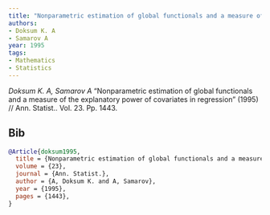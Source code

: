 ```yaml
---
title: "Nonparametric estimation of global functionals and a measure of the explanatory power of covariates in regression"
authors:
- Doksum K. A
- Samarov A
year: 1995
tags:
- Mathematics
- Statistics
---
```


<i>Doksum K. A, Samarov A</i> <span title="">“Nonparametric estimation of global functionals and a measure of the explanatory power of covariates in regression”</span> (1995) // Ann. Statist.. Vol.&nbsp;23. Pp.&nbsp;1443.

## Bib

```bib
@Article{doksum1995,
  title = {Nonparametric estimation of global functionals and a measure of the explanatory power of covariates in regression},
  volume = {23},
  journal = {Ann. Statist.},
  author = {A, Doksum K. and A, Samarov},
  year = {1995},
  pages = {1443},
}
```
